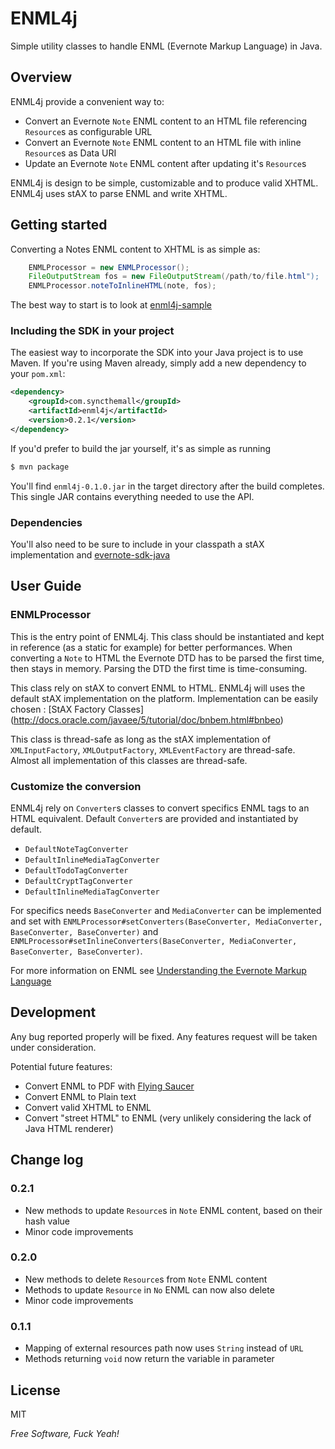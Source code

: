 ENML4j
======

Simple utility classes to handle ENML (Evernote Markup Language) in Java.

Overview
--------
ENML4j provide a convenient way to:

  * Convert an Evernote `Note` ENML content to an HTML file referencing `Resource`s as configurable URL
  * Convert an Evernote `Note` ENML content to an HTML file with inline `Resource`s as Data URI
  * Update an Evernote `Note` ENML content after updating it's `Resource`s 

ENML4j is design to be simple, customizable and to produce valid XHTML.
ENML4j uses stAX to parse ENML and write XHTML.

Getting started
-----
Converting a Notes ENML content to XHTML is as simple as:

```java
    ENMLProcessor = new ENMLProcessor();
    FileOutputStream fos = new FileOutputStream(/path/to/file.html");
    ENMLProcessor.noteToInlineHTML(note, fos);
```

The best way to start is to look at [enml4j-sample](https://github.com/vanduynslagerp/enml4j-sample)

### Including the SDK in your project

The easiest way to incorporate the SDK into your Java project is to use Maven. If you're using Maven already, simply add a new dependency to your `pom.xml`:

```xml
<dependency>
	<groupId>com.syncthemall</groupId>
	<artifactId>enml4j</artifactId>
	<version>0.2.1</version>
</dependency>
```

If you'd prefer to build the jar yourself, it's as simple as running

```bash
$ mvn package
```

You'll find `enml4j-0.1.0.jar` in the target directory after the build completes. This single JAR contains everything needed to use the API.

### Dependencies

You'll also need to be sure to include in your classpath a stAX implementation and [evernote-sdk-java](https://github.com/evernote/evernote-sdk-java)

User Guide
-------------
### ENMLProcessor

This is the entry point of ENML4j. This class should be instantiated and kept in reference (as a static for example) for better performances. When
converting a `Note` to HTML the Evernote DTD has to be parsed the first time, then stays in memory. Parsing the DTD the first time is time-consuming.


This class rely on stAX to convert ENML to HTML. ENML4j will uses the default stAX implementation on the platform. Implementation can be easily chosen : [StAX Factory Classes]
(http://docs.oracle.com/javaee/5/tutorial/doc/bnbem.html#bnbeo)

This class is thread-safe as long as the stAX implementation of `XMLInputFactory`, `XMLOutputFactory`, `XMLEventFactory` are thread-safe. Almost all implementation of this classes are thread-safe.

### Customize the conversion

ENML4j rely on `Converter`s classes to convert specifics ENML tags to an HTML equivalent. Default `Converter`s are provided and instantiated by default.

  * `DefaultNoteTagConverter`
  * `DefaultInlineMediaTagConverter`
  * `DefaultTodoTagConverter`
  * `DefaultCryptTagConverter`
  * `DefaultInlineMediaTagConverter`

For specifics needs `BaseConverter` and `MediaConverter` can be implemented and set with
`ENMLProcessor#setConverters(BaseConverter, MediaConverter, BaseConverter, BaseConverter)` and `ENMLProcessor#setInlineConverters(BaseConverter, MediaConverter, BaseConverter, BaseConverter)`.

For more information on ENML see [Understanding the Evernote Markup Language](http://dev.evernote.com/start/core/enml.php)

Development
-----------
Any bug reported properly will be fixed.
Any features request will be taken under consideration.

Potential future features:
  * Convert ENML to PDF with [Flying Saucer](https://github.com/flyingsaucerproject/flyingsaucer)
  * Convert ENML to Plain text
  * Convert valid XHTML to ENML
  * Convert "street HTML" to ENML (very unlikely considering the lack of Java HTML renderer)

Change log
----------
### 0.2.1
  * New methods to update `Resource`s in `Note` ENML content, based on their hash value
  * Minor code improvements

### 0.2.0
  * New methods to delete `Resource`s from `Note` ENML content
  * Methods to update `Resource` in `No` ENML can now also delete
  * Minor code improvements
  
### 0.1.1
  * Mapping of external resources path now uses `String` instead of `URL`
  * Methods returning `void` now return the variable in parameter

License
-------
MIT

*Free Software, Fuck Yeah!*   